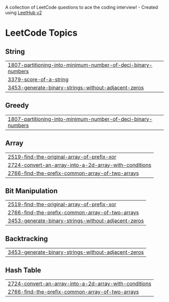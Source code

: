 A collection of LeetCode questions to ace the coding interview! - Created using [LeetHub v2](https://github.com/arunbhardwaj/LeetHub-2.0)
<!---LeetCode Topics Start-->
# LeetCode Topics
## String
|  |
| ------- |
| [1807-partitioning-into-minimum-number-of-deci-binary-numbers](https://github.com/resultopac/LeetCode/tree/master/1807-partitioning-into-minimum-number-of-deci-binary-numbers) |
| [3379-score-of-a-string](https://github.com/resultopac/LeetCode/tree/master/3379-score-of-a-string) |
| [3453-generate-binary-strings-without-adjacent-zeros](https://github.com/resultopac/LeetCode/tree/master/3453-generate-binary-strings-without-adjacent-zeros) |
## Greedy
|  |
| ------- |
| [1807-partitioning-into-minimum-number-of-deci-binary-numbers](https://github.com/resultopac/LeetCode/tree/master/1807-partitioning-into-minimum-number-of-deci-binary-numbers) |
## Array
|  |
| ------- |
| [2519-find-the-original-array-of-prefix-xor](https://github.com/resultopac/LeetCode/tree/master/2519-find-the-original-array-of-prefix-xor) |
| [2724-convert-an-array-into-a-2d-array-with-conditions](https://github.com/resultopac/LeetCode/tree/master/2724-convert-an-array-into-a-2d-array-with-conditions) |
| [2766-find-the-prefix-common-array-of-two-arrays](https://github.com/resultopac/LeetCode/tree/master/2766-find-the-prefix-common-array-of-two-arrays) |
## Bit Manipulation
|  |
| ------- |
| [2519-find-the-original-array-of-prefix-xor](https://github.com/resultopac/LeetCode/tree/master/2519-find-the-original-array-of-prefix-xor) |
| [2766-find-the-prefix-common-array-of-two-arrays](https://github.com/resultopac/LeetCode/tree/master/2766-find-the-prefix-common-array-of-two-arrays) |
| [3453-generate-binary-strings-without-adjacent-zeros](https://github.com/resultopac/LeetCode/tree/master/3453-generate-binary-strings-without-adjacent-zeros) |
## Backtracking
|  |
| ------- |
| [3453-generate-binary-strings-without-adjacent-zeros](https://github.com/resultopac/LeetCode/tree/master/3453-generate-binary-strings-without-adjacent-zeros) |
## Hash Table
|  |
| ------- |
| [2724-convert-an-array-into-a-2d-array-with-conditions](https://github.com/resultopac/LeetCode/tree/master/2724-convert-an-array-into-a-2d-array-with-conditions) |
| [2766-find-the-prefix-common-array-of-two-arrays](https://github.com/resultopac/LeetCode/tree/master/2766-find-the-prefix-common-array-of-two-arrays) |
<!---LeetCode Topics End-->